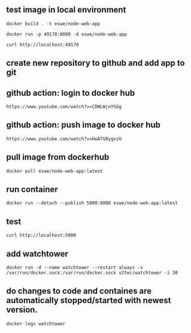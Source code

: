 ## test image in local environment

    docker build . -t eswe/node-web-app

    docker run -p 49170:8080 -d eswe/node-web-app

    curl http://localhost:49170

## create new repository to github and add app to git 

## github action: login to docker hub 
    
    https://www.youtube.com/watch?v=CDWLWjnYSGg

## github action: push image to docker hub 

    https://www.youtube.com/watch?v=HwATG0ygxzU

## pull image from dockerhub

    docker pull eswe/node-web-app:latest

## run container
    
    docker run --detach --publish 5000:8080 eswe/node-web-app:latest

## test 

    curl http://localhost:5000

## add watchtower 

    docker run -d --name watchtower --restart always -v /var/run/docker.sock:/var/run/docker.sock v2tec/watchtower -i 30

## do changes to code and containes are automatically stopped/started with newest version.

    docker logs watchtower